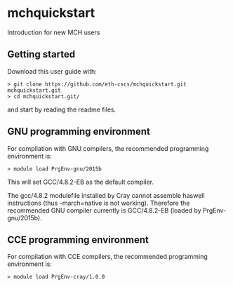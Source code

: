 # mchquickstart
Introduction for new MCH users

## Getting started
Download this user guide with:

```
> git clone https://github.com/eth-cscs/mchquickstart.git    mchquickstart.git
> cd mchquickstart.git/
```

and start by reading the readme files.

## GNU programming environment
For compilation with GNU compilers, the recommended programming environment is: 
```
> module load PrgEnv-gnu/2015b
```
This will set GCC/4.8.2-EB as the default compiler. 

The gcc/4.8.2 modulefile installed by Cray cannot assemble haswell instructions (thus -march=native is not working). Therefore the recommended GNU compiler currently is GCC/4.8.2-EB (loaded by PrgEnv-gnu/2015b).

## CCE programming environment
For compilation with CCE compilers, the recommended programming environment is: 
```
> module load PrgEnv-cray/1.0.0
```
